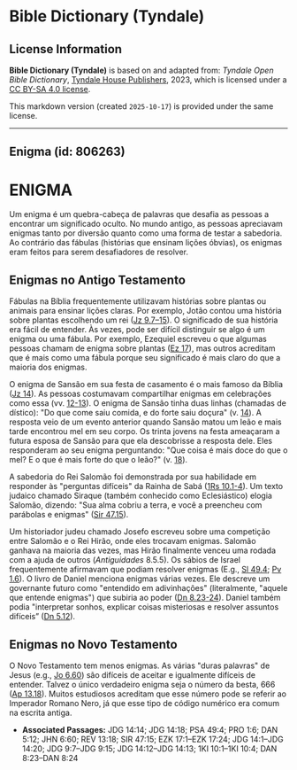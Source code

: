 # Bible Dictionary (Tyndale)

## License Information

**Bible Dictionary (Tyndale)** is based on and adapted from: _Tyndale Open Bible Dictionary_, [Tyndale House Publishers](https://tyndaleopenresources.com/), 2023, which is licensed under a [CC BY-SA 4.0 license](https://creativecommons.org/licenses/by-sa/4.0/legalcode.en).

This markdown version (created `2025-10-17`) is provided under the same license.



--------------------------------

## Enigma (id: 806263)

ENIGMA
======

Um enigma é um quebra\-cabeça de palavras que desafia as pessoas a encontrar um significado oculto. No mundo antigo, as pessoas apreciavam enigmas tanto por diversão quanto como uma forma de testar a sabedoria. Ao contrário das fábulas (histórias que ensinam lições óbvias), os enigmas eram feitos para serem desafiadores de resolver.

Enigmas no Antigo Testamento
----------------------------

Fábulas na Bíblia frequentemente utilizavam histórias sobre plantas ou animais para ensinar lições claras. Por exemplo, Jotão contou uma história sobre plantas escolhendo um rei ([Jz 9\.7–15](https://ref.ly/Judg9:7-Judg9:15)). O significado de sua história era fácil de entender. Às vezes, pode ser difícil distinguir se algo é um enigma ou uma fábula. Por exemplo, Ezequiel escreveu o que algumas pessoas chamam de enigma sobre plantas ([Ez 17](https://ref.ly/Ezek17:1-Ezek17:24)), mas outros acreditam que é mais como uma fábula porque seu significado é mais claro do que a maioria dos enigmas.

O enigma de Sansão em sua festa de casamento é o mais famoso da Bíblia ([Jz 14](https://ref.ly/Judg14:1-Judg14:20)). As pessoas costumavam compartilhar enigmas em celebrações como essa (vv. [12](https://ref.ly/Judg14:12-Judg14:13)[\-](https://ref.ly/Judg9:7-Judg9:15)[13](https://ref.ly/Judg14:12-Judg14:13)). O enigma de Sansão tinha duas linhas (chamadas de dístico): "Do que come saiu comida, e do forte saiu doçura" (v. [14](https://ref.ly/Judg14:14)). A resposta veio de um evento anterior quando Sansão matou um leão e mais tarde encontrou mel em seu corpo. Os trinta jovens na festa ameaçaram a futura esposa de Sansão para que ela descobrisse a resposta dele. Eles responderam ao seu enigma perguntando: "Que coisa é mais doce do que o mel? E o que é mais forte do que o leão?" (v. [18](https://ref.ly/Judg14:18)).

A sabedoria do Rei Salomão foi demonstrada por sua habilidade em responder às "perguntas difíceis" da Rainha de Sabá ([1Rs 10\.1](https://ref.ly/1Kgs10:1-1Kgs10:4)[\-](https://ref.ly/Judg9:7-Judg9:15)[4](https://ref.ly/1Kgs10:1-1Kgs10:4)). Um texto judaico chamado Siraque (também conhecido como Eclesiástico) elogia Salomão, dizendo: "Sua alma cobriu a terra, e você a preencheu com parábolas e enigmas" ([Sir 47\.15](https://ref.ly/Sir47:15)).

Um historiador judeu chamado Josefo escreveu sobre uma competição entre Salomão e o Rei Hirão, onde eles trocavam enigmas. Salomão ganhava na maioria das vezes, mas Hirão finalmente venceu uma rodada com a ajuda de outros (*Antiguidades* 8\.5\.5\). Os sábios de Israel frequentemente afirmavam que podiam resolver enigmas (E.g., [Sl 49\.4](https://ref.ly/Ps49:4); [Pv 1\.6](https://ref.ly/Prov1:6)). O livro de Daniel menciona enigmas várias vezes. Ele descreve um governante futuro como "entendido em adivinhações" (literalmente, "aquele que entende enigmas") que subiria ao poder ([Dn 8\.23](https://ref.ly/Dan8:23-Dan8:24)[\-](https://ref.ly/Judg9:7-Judg9:15)[24](https://ref.ly/Dan8:23-Dan8:24)). Daniel também podia "interpretar sonhos, explicar coisas misteriosas e resolver assuntos difíceis” ([Dn 5\.12](https://ref.ly/Dan5:12)).

Enigmas no Novo Testamento
--------------------------

O Novo Testamento tem menos enigmas. As várias "duras palavras" de Jesus (e.g., [Jo 6\.60](https://ref.ly/John6:60)) são difíceis de aceitar e igualmente difíceis de entender. Talvez o único verdadeiro enigma seja o número da besta, 666 ([Ap 13\.18](https://ref.ly/Rev13:18)). Muitos estudiosos acreditam que esse número pode se referir ao Imperador Romano Nero, já que esse tipo de código numérico era comum na escrita antiga.

* **Associated Passages:** JDG 14:14; JDG 14:18; PSA 49:4; PRO 1:6; DAN 5:12; JHN 6:60; REV 13:18; SIR 47:15; EZK 17:1–EZK 17:24; JDG 14:1–JDG 14:20; JDG 9:7–JDG 9:15; JDG 14:12–JDG 14:13; 1KI 10:1–1KI 10:4; DAN 8:23–DAN 8:24

